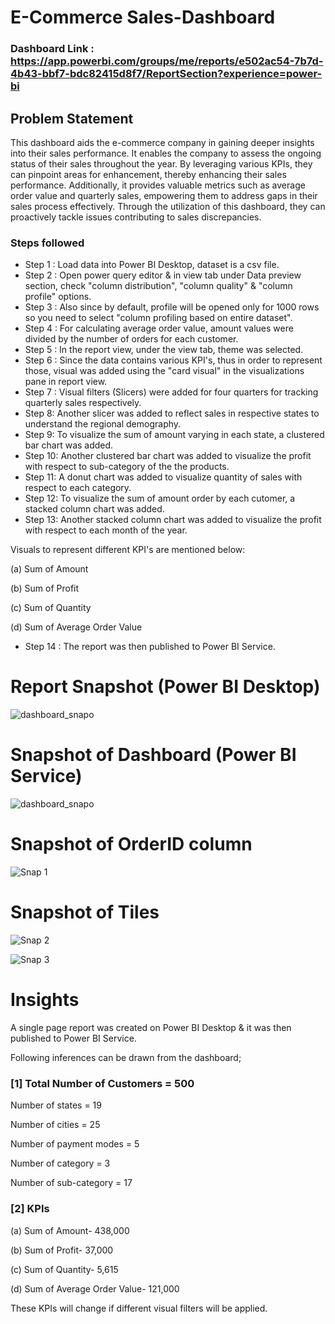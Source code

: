 # E-Commerce Sales-Dashboard

### Dashboard Link : https://app.powerbi.com/groups/me/reports/e502ac54-7b7d-4b43-bbf7-bdc82415d8f7/ReportSection?experience=power-bi

## Problem Statement

This dashboard aids the e-commerce company in gaining deeper insights into their sales performance. It enables the company to assess the ongoing status of their sales throughout the year. By leveraging various KPIs, they can pinpoint areas for enhancement, thereby enhancing their sales performance. Additionally, it provides valuable metrics such as average order value and quarterly sales, empowering them to address gaps in their sales process effectively. Through the utilization of this dashboard, they can proactively tackle issues contributing to sales discrepancies.


### Steps followed 

- Step 1 : Load data into Power BI Desktop, dataset is a csv file.
- Step 2 : Open power query editor & in view tab under Data preview section, check "column distribution", "column quality" & "column profile" options.
- Step 3 : Also since by default, profile will be opened only for 1000 rows so you need to select "column profiling based on entire dataset".
- Step 4 : For calculating average order value, amount values were divided by the number of orders for each customer. 
- Step 5 : In the report view, under the view tab, theme was selected.
- Step 6 : Since the data contains various KPI's, thus in order to represent those, visual was added using the "card visual" in the visualizations pane in report view. 
- Step 7 : Visual filters (Slicers) were added for four quarters for tracking quarterly sales respectively.
- Step 8: Another slicer was added to reflect sales in respective states to understand the regional demography.
- Step 9: To visualize the sum of amount varying in each state, a clustered bar chart was added.
- Step 10: Another clustered bar chart was added to visualize the profit with respect to sub-category of the the products.
- Step 11: A donut chart was added to visualize quantity of sales with respect to each category.
- Step 12: To visualize the sum of amount order by each cutomer, a stacked column chart was added.
- Step 13: Another stacked column chart was added to visualize the profit with respect to each month of the year.

Visuals to represent different KPI's are mentioned below:

  (a) Sum of Amount

  (b) Sum of Profit
  
  (c) Sum of Quantity
  
  (d) Sum of Average Order Value
         
 - Step 14 : The report was then published to Power BI Service.
 
# Report Snapshot (Power BI Desktop)

![dashboard_snapo](https://github.com/shreyonn100/e-commerce-sales/assets/162843480/8f8b4a41-6a91-4eae-acb1-3a4642a17131)

# Snapshot of Dashboard (Power BI Service)

![dashboard_snapo](https://github.com/shreyonn100/e-commerce-sales/assets/162843480/6c899721-e809-4f48-a8e8-6f7ebbbd0cde)

# Snapshot of OrderID column

![Snap 1](https://github.com/shreyonn100/e-commerce-sales/assets/162843480/0d829ab1-e61c-48cd-ba78-5e9126419f48)

# Snapshot of Tiles

![Snap 2](https://github.com/shreyonn100/e-commerce-sales/assets/162843480/8ae49599-aa07-4a32-8805-4d92dab6e315)

![Snap 3](https://github.com/shreyonn100/e-commerce-sales/assets/162843480/d9d46670-a50e-467a-b74e-b9eb8d5efad9)


# Insights

A single page report was created on Power BI Desktop & it was then published to Power BI Service.

Following inferences can be drawn from the dashboard;

### [1] Total Number of Customers = 500

   Number of states = 19

   Number of cities = 25

   Number of payment modes = 5

   Number of category = 3
   
   Number of sub-category = 17


 ### [2] KPIs

  (a) Sum of Amount- 438,000 

  (b) Sum of Profit- 37,000
  
  (c) Sum of Quantity- 5,615
  
  (d) Sum of Average Order Value- 121,000
  
  These KPIs will change if different visual filters will be applied.  
